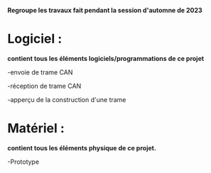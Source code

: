 **Regroupe les travaux fait pendant la session d'automne de 2023**

# Logiciel :
**contient tous les éléments logiciels/programmations de ce projet**

-envoie de trame CAN

-réception de trame CAN

-apperçu de la construction d'une trame

# Matériel : 
**contient tous les éléments physique de ce projet.**

-Prototype
